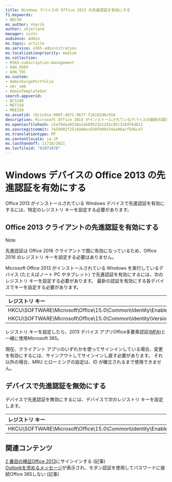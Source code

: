 ```yaml
---
title: Windows デバイスの Office 2013 の先進認証を有効にする
f1.keywords:
- NOCSH
ms.author: sharik
author: skjerland
manager: scotv
audience: Admin
ms.topic: article
ms.service: o365-administration
ms.localizationpriority: medium
ms.collection:
- M365-subscription-management
- Adm_O365
- Adm_TOC
ms.custom:
- AdminSurgePortfolio
- okr_smb
- AdminTemplateSet
search.appverid:
- BCS160
- MET150
- MOE150
ms.assetid: 7dc1c01a-090f-4971-9677-f1b192d6c910
description: Microsoft Office 2013 がインストールされているデバイスの最新の認証を有効にするレジストリ キーの設定方法を説明します。
ms.openlocfilehash: c5af8daa0538a1eb89521b12d1c85c310df6d012
ms.sourcegitcommit: 7e59802f251da96ec639fb09534aa96acf5d6ce7
ms.translationtype: MT
ms.contentlocale: ja-JP
ms.lasthandoff: 11/18/2021
ms.locfileid: "61071878"
---
```

# <a name="enable-modern-authentication-for-office-2013-on-windows-devices"></a>Windows デバイスの Office 2013 の先進認証を有効にする

Office 2013 がインストールされている Windows デバイスで先進認証を有効にするには、特定のレジストリ キーを設定する必要があります。
  
## <a name="enable-modern-authentication-for-office-2013-clients"></a>Office 2013 クライアントの先進認証を有効にする

> [!NOTE]
> 先進認証は Office 2016 クライアントで既に有効になっているため、Office 2016 のレジストリ キーを設定する必要はありません。 
  
Microsoft Office 2013 がインストールされている Windows を実行しているデバイス (たとえばノート PC やタブレット) で先進認証を有効にするには、次のレジストリ キーを設定する必要があります。 最新の認証を有効にする各デバイスでキーを設定する必要があります。
  
|**レジストリ キー**|**型**|**値** |
|:-------|:------:|--------:|
|HKCU\SOFTWARE\Microsoft\Office\15.0\Common\Identity\EnableADAL  |REG_DWORD  |1  |
|HKCU\SOFTWARE\Microsoft\Office\15.0\Common\Identity\Version |REG_DWORD |1 |
   
レジストリ キーを設定したら、2013 デバイス アプリOffice多要素認証[(MFA)](set-up-multi-factor-authentication.md)と一緒に使用Microsoft 365。 
  
現在、クライアント アプリのいずれかを使ってサインインしている場合、変更を有効にするには、サインアウトしてサインインし直す必要があります。 それ以外の場合、MRU とローミングの設定は、ID が確立されるまで使用できません。
  
## <a name="disable-modern-authentication-on-devices"></a>デバイスで先進認証を無効にする

デバイスで先進認証を無効にするには、デバイスで次のレジストリ キーを設定します。
  
|**レジストリ キー**|**型**|**値**|
|:-------|:------:|--------:|
|HKCU\SOFTWARE\Microsoft\Office\15.0\Common\Identity\EnableADAL |REG_DWORD|0|
   
## <a name="related-content"></a>関連コンテンツ

[2 番目の検証Office 2013](https://support.microsoft.com/office/2b856342-170a-438e-9a4f-3c092394d3cb)にサインインする (記事)\
[Outlookを求めるメッセージ](/outlook/troubleshoot/authentication/outlook-prompt-password-modern-authentication-enabled)が表示され、モダン認証を使用してパスワードに接続Office 365しない (記事)

